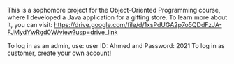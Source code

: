 This is a sophomore project for the Object-Oriented Programming course, where I developed a Java application for a gifting store. To learn more about it, you can visit: https://drive.google.com/file/d/1xsPdUGA2p7o5QDdFzJA-FJMydYwRgd0W/view?usp=drive_link

To log in as an admin, use: user ID: Ahmed and Password: 2021
To log in as customer, create your own account!
